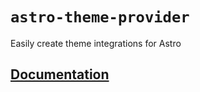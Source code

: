 # `astro-theme-provider`

Easily create theme integrations for Astro

## [Documentation](https://github.com/BryceRussell/astro-theme-provider/tree/master/packages/astro-theme-provider#readme)